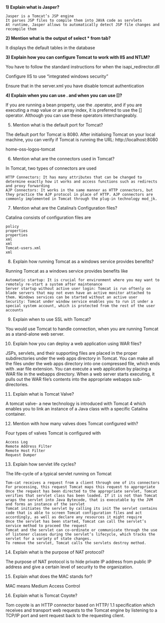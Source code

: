 <b>1) Explain what is Jasper?</b>

    Jasper is a Tomcat’s JSP engine
    It parses JSP files to compile them into JAVA code as servlets
    At runtime, Jasper allows to automatically detect JSP file changes and recompile them

<b>2) Mention what is the output of select * from tab?</b>

It displays the default tables in the database

<b>3) Explain how you can configure Tomcat to work with IIS and NTLM?</b>

You have to follow the standard instructions for when the isapi_redirector.dll

Configure IIS to use “integrated windows security”

Ensure that in the server.xml you have disable tomcat authentication

<Connector port = “8009” enableLooksup = “false” redirect port = “8443” protocol = “AJP/1.3” tomcatAuthentication = “false” />

<b>4) Explain when you can use . and when you can use []?</b>

If you are running a bean property, use the .operator, and if you are executing a map value or an array index, it is preferred to use the [] operator. Although you can use these operators interchangeably.

5) Mention what is the default port for Tomcat?

The default port for Tomcat is 8080.  After initialising Tomcat on your local machine, you can verify if Tomcat is running the URL: http://localhost:8080

home-oss-logos-tomcat

6) Mention what are the connectors used in Tomcat?

In Tomcat, two types of connectors are used

    HTTP Connectors: It has many attributes that can be changed to determine exactly how it works and access functions such as redirects and proxy forwarding
    AJP Connectors: It works in the same manner as HTTP connectors, but they practice the AJP protocol in place of HTTP. AJP connectors are commonly implemented in Tomcat through the plug-in technology mod_jk.

7) Mention what are the Catalina’s Configuration files?

Catalina consists of configuration files are

    policy
    properties
    properties
    xml
    xml
    Tomcat-users.xml
    xml

8) Explain how running Tomcat as a windows service provides benefits?

Running Tomcat as a windows service provides benefits like

    Automatic startup: It is crucial for environment where you may want to remotely re-start a system after maintenance
    Server startup without active user login: Tomcat is run oftenly on blade servers that may not even have an active monitor attached to them. Windows services can be started without an active user
    Security: Tomcat under window service enables you to run it under a special system account, which is protected from the rest of the user accounts

9) Explain when to use SSL with Tomcat?

You would use Tomcat to handle connection, when you are running Tomcat as a stand-alone web server.

10) Explain how you can deploy a web application using WAR files?

JSPs, servlets, and their supporting files are placed in the proper subdirectories under the web apps directory in Tomcat.  You can make all the files under the web apps directory into one compressed file, which ends with .war file extension.  You can execute a web application by placing a WAR file in the webapps directory.  When a web server starts executing, it pulls out the WAR file’s contents into the appropriate webapps sub-directories.

11) Explain what is Tomcat Valve?

A tomcat valve- a new technology is introduced with Tomcat 4 which enables you to link an instance of a Java class with a specific Catalina container.

12) Mention with how many valves does Tomcat configured with?

Four types of valves Tomcat is configured with

    Access Log
    Remote Address Filter
    Remote Host Filter
    Request Dumper

13) Explain how servlet life cycles?

The life-cycle of a typical servlet running on Tomcat

    Tom-cat receives a request from a client through one of its connectors
    For processing, this request Tomcat maps this request to appropriate
    Once the request has been directed to the appropriate servlet, Tomcat verifies that servlet class has been loaded. If it is not than Tomcat wraps the servlet into Java Bytecode, that is executable by the JVM and forms an instance of the servlet
    Tomcat initiates the servlet by calling its init The servlet contains code that is able to screen Tomcat configuration files and act accordingly, as well as declare any resources it might require
    Once the servlet has been started, Tomcat can call the servlet’s service method to proceed the request
    Tomcat and the servlet can co-ordinate or communicate through the use of listener classes during the servlet’s lifecycle, which tracks the servlet for a variety of state changes.
    To remove the servlet, Tomcat calls the servlets destroy method.

14) Explain what is the purpose of NAT protocol?

The purpose of NAT protocol is to hide private IP address from public IP address and give a certain level of security to the organization.

15) Explain what does the MAC stands for?

MAC means Medium Access Control

16) Explain what is Tomcat Coyote?

Tom coyote is an HTTP connector based on HTTP/ 1.1 specification which receives and transport web requests to the Tomcat engine by listening to a TCP/IP port and sent request back to the requesting client.
